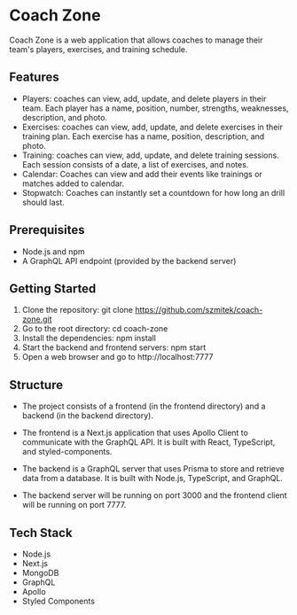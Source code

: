 # Coach Zone
Coach Zone is a web application that allows coaches to manage their team's players, exercises, and training schedule.

## Features
* Players: coaches can view, add, update, and delete players in their team. Each player has a name, position, number, strengths, weaknesses, description, and photo.
* Exercises: coaches can view, add, update, and delete exercises in their training plan. Each exercise has a name, position, description, and photo.
* Training: coaches can view, add, update, and delete training sessions. Each session consists of a date, a list of exercises, and notes.
* Calendar: Coaches can view and add their events like trainings or matches added to calendar.
* Stopwatch: Coaches can instantly set a countdown for how long an drill should last.
## Prerequisites
* Node.js and npm
* A GraphQL API endpoint (provided by the backend server)
## Getting Started
1. Clone the repository: git clone https://github.com/szmitek/coach-zone.git
2. Go to the root directory: cd coach-zone
3. Install the dependencies: npm install
4. Start the backend and frontend servers: npm start
5. Open a web browser and go to http://localhost:7777
## Structure
* The project consists of a frontend (in the frontend directory) and a backend (in the backend directory).

* The frontend is a Next.js application that uses Apollo Client to communicate with the GraphQL API. It is built with React, TypeScript, and styled-components.

* The backend is a GraphQL server that uses Prisma to store and retrieve data from a database. It is built with Node.js, TypeScript, and GraphQL.

* The backend server will be running on port 3000 and the frontend client will be running on port 7777.

## Tech Stack
* Node.js
* Next.js
* MongoDB
* GraphQL
* Apollo
* Styled Components
